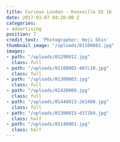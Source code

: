 ```yaml
---
title: Curieux London - Knoxville SS 16
date: 2017-01-07 04:28:00 Z
categories:
- advertising
position: 7
credit_text: 'Photographer: Heji Shin'
thumbnail_image: "/uploads/01100002.jpg"
images:
- path: "/uploads/01290012.jpg"
  class: full
- path: "/uploads/01100002-46fc10.jpg"
  class: full
- path: "/uploads/01300003.jpg"
  class: full
- path: "/uploads/01420009.jpg"
  class: full
- path: "/uploads/01440013-261400.jpg"
  class: full
- path: "/uploads/01300015-d372b9.jpg"
  class: half
- path: "/uploads/01140001.jpg"
  class: half
---
```


